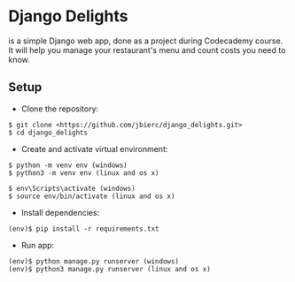 # Django Delights

is a simple Django web app, done as a project during Codecademy course.
It will help you manage your restaurant's menu and count costs you need to know.

## Setup

* Clone the repository:
```
$ git clone <https://github.com/jbierc/django_delights.git>
$ cd django_delights
```

* Create and activate virtual environment:
```
$ python -m venv env (windows)
$ python3 -m venv env (linux and os x)

$ env\Scripts\activate (windows)
$ source env/bin/activate (linux and os x)
```

* Install dependencies:

```
(env)$ pip install -r requirements.txt
```

* Run app:

```
(env)$ python manage.py runserver (windows)
(env)$ python3 manage.py runserver (linux and os x)
```
